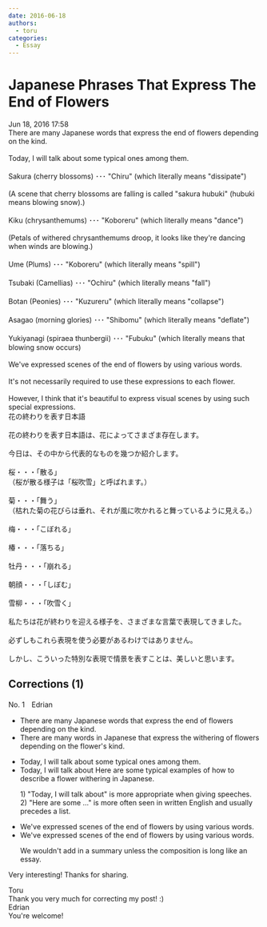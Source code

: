 ```yaml
---
date: 2016-06-18
authors:
  - toru
categories:
  - Essay
---
```


<h1 id="subject_show">Japanese Phrases That Express The End of Flowers</h1>
<div class="date">Jun 18, 2016 17:58</div>
<div id="post"><div id="body_show_ori">
There are many Japanese words that express the end of flowers depending on the kind.<br/><br/>Today, I will talk about some typical ones among them.<br/><br/>Sakura (cherry blossoms) ･･･ "Chiru" (which literally means "dissipate")<br/><br/>(A scene that cherry blossoms are falling is called "sakura hubuki" (hubuki means blowing snow).)<br/><br/>Kiku (chrysanthemums) ･･･ "Koboreru" (which literally means "dance")<br/><br/>(Petals of withered chrysanthemums droop, it looks like they're dancing when winds are blowing.)<br/><br/>Ume (Plums) ･･･ "Koboreru" (which literally means "spill")<br/><br/>Tsubaki (Camellias) ･･･ "Ochiru" (which literally means "fall")<br/><br/>Botan (Peonies) ･･･ "Kuzureru" (which literally means "collapse")<br/><br/>Asagao (morning glories) ･･･ "Shibomu" (which literally means "deflate")<br/><br/>Yukiyanagi (spiraea thunbergii) ･･･ "Fubuku" (which literally means that blowing snow occurs)<br/><br/>We've expressed scenes of the end of flowers by using various words.<br/><br/>It's not necessarily required to use these expressions to each flower.<br/><br/>However, I think that it's beautiful to express visual scenes by using such special expressions.
</div></div>

<!-- more -->

<div id="post_ja"><div id="body_show_mo">
花の終わりを表す日本語<br/><br/>花の終わりを表す日本語は、花によってさまざま存在します。<br/><br/>今日は、その中から代表的なものを幾つか紹介します。<br/><br/>桜・・・「散る」<br/>（桜が散る様子は「桜吹雪」と呼ばれます。）<br/><br/>菊・・・「舞う」<br/>（枯れた菊の花びらは垂れ、それが風に吹かれると舞っているように見える。）<br/><br/>梅・・・「こぼれる」<br/><br/>椿・・・「落ちる」<br/><br/>牡丹・・・「崩れる」<br/><br/>朝顔・・・「しぼむ」<br/><br/>雪柳・・・「吹雪く」<br/><br/>私たちは花が終わりを迎える様子を、さまざまな言葉で表現してきました。<br/><br/>必ずしもこれら表現を使う必要があるわけではありません。<br/><br/>しかし、こういった特別な表現で情景を表すことは、美しいと思います。
</div></div>

## Corrections (1)
<div id="block"><div class="first_name"> No. 1　<span class="just_name">Edrian</span></div><div id="block2">
<ul class="correction_field">
<li class="incorrect">There are many Japanese words that express the end of flowers depending on the kind.</li>
<li class="corrected correct">
There are many words<span class="f_blue"> in Japanese</span> that express the <span class="f_blue">withering of</span> flowers depending on <span class="f_blue">the flower's</span> kind.
</li>
</ul>
<ul class="correction_field">
<li class="incorrect">Today, I will talk about some typical ones among them.</li>
<li class="corrected correct">
<span class="sline"><span class="f_red">Today, I will talk about</span></span> <span class="f_blue">Here are</span> <span class="f_blue">some typical examples of how to describe a flower withering in Japanese.</span>
<p class="correction_comment">1) "Today, I will talk about" is more appropriate when giving speeches. 2) "Here are some ..." is more often seen in written English and usually precedes a list.</p>
</li>
</ul>
<ul class="correction_field">
<li class="incorrect">We've expressed scenes of the end of flowers by using various words.</li>
<li class="corrected correct">
<span class="f_gray">We've expressed scenes of the end of flowers by using various words.</span>
<p class="correction_comment">We wouldn't add in a summary unless the composition is long like an essay.</p>
</li>
</ul>
<p class="comment_small">
 Very interesting! Thanks for sharing.
</p>

</div><div class="name"><span class="just_name">Toru</span><br>
Thank you very much for correcting my post! :)
</div>
<div class="name"><span class="just_name">Edrian</span><br>
You're welcome!
</div>
</div>
